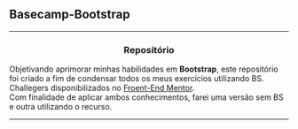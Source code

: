 ## Basecamp-Bootstrap
---
<div align="center"><h3>Repositório</h3></div>

Objetivando aprimorar minhas habilidades em **Bootstrap**, este repositório foi criado a fim de condensar todos os meus exercícios utilizando BS. <br>
Challegers disponibilizados no [Froent-End Mentor](https://www.frontendmentor.io/home). <br>
Com finalidade de aplicar ambos conhecimentos, farei uma versão sem BS e outra utilizando o recurso.


---
